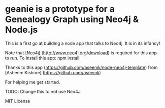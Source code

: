 # geanie is a prototype for a Genealogy Graph using Neo4j & Node.js

This is a first go at building a node app that talks to Neo4j. It is in
its infancy!

Note that [Neo4j] (http://www.neo4j.org/download) is required for this app to run.  To install this app:
    npm install


Thanks to this app (https://github.com/aseemk/node-neo4j-template) 
from [Asheem Kishore] (https://github.com/aseemk)
  
For helping me get started.

TODO: Change this to not use Neo4J


MIT License




